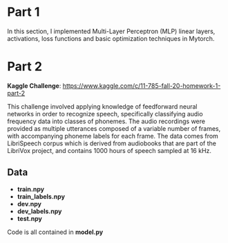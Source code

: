 



# Part 1

In this section, I implemented Multi-Layer Perceptron (MLP) linear layers, activations, loss functions and basic optimization techniques in Mytorch.


# Part 2

**Kaggle Challenge**: https://www.kaggle.com/c/11-785-fall-20-homework-1-part-2

This challenge involved applying knowledge of feedforward neural networks in order to recognize speech, specifically classifying audio frequency data into classes of phonemes.
The audio recordings were provided as multiple utterances composed of a variable number of frames, with accompanying phoneme labels for each frame. The data comes from LibriSpeech corpus which
is derived from audiobooks that are part of the LibriVox project, and contains 1000 hours of speech sampled
at 16 kHz. 
## Data
* **train.npy**
* **train_labels.npy**
* **dev.npy**
* **dev_labels.npy**
* **test.npy**

Code is all contained in **model.py**
